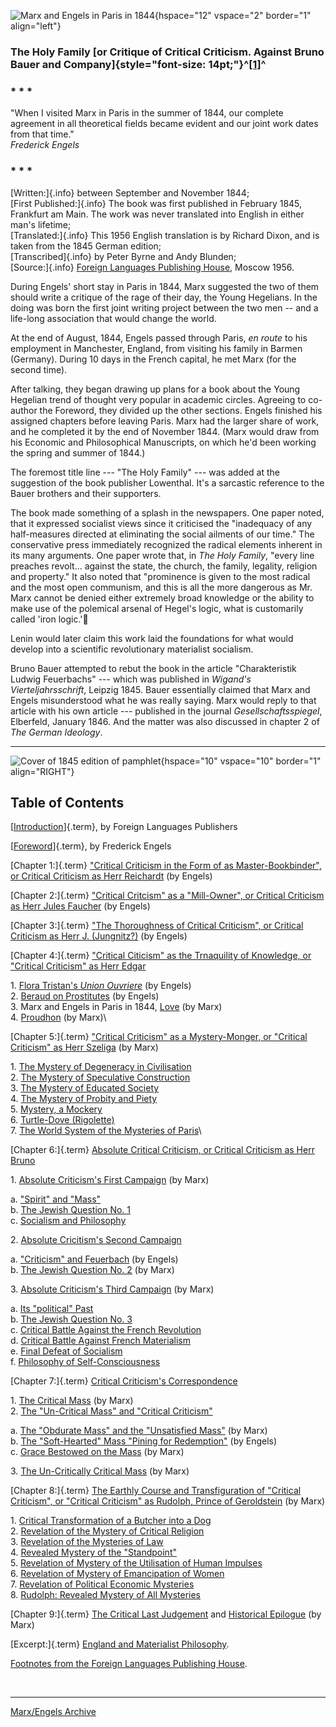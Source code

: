 ![Marx and Engels in Paris in 1844](index1.gif){hspace="12" vspace="2"
border="1" align="left"}

### The Holy Family [or Critique of Critical Criticism. Against Bruno Bauer and Company]{style="font-size: 14pt;"}^[\[1\]](footnote.htm#n1)^

### \* \* \*

"When I visited Marx in Paris in the summer of 1844, our complete
agreement in all theoretical fields became evident and our joint work
dates from that time."\
*Frederick Engels*

### \* \* \*

[Written:]{.info} between September and November 1844;\
[First Published:]{.info} The book was first published in February 1845,
Frankfurt am Main. The work was never translated into English in either
man's lifetime;\
[Translated:]{.info} This 1956 English translation is by Richard Dixon,
and is taken from the 1845 German edition;\
[Transcribed]{.info} by Peter Byrne and Andy Blunden;\
[Source:]{.info} [Foreign Languages Publishing
House](../../download/pdf/holy-family.pdf), Moscow 1956.

During Engels\' short stay in Paris in 1844, Marx suggested the two of
them should write a critique of the rage of their day, the Young
Hegelians. In the doing was born the first joint writing project between
the two men \-- and a life-long association that would change the world.

At the end of August, 1844, Engels passed through Paris, *en route* to
his employment in Manchester, England, from visiting his family in
Barmen (Germany). During 10 days in the French capital, he met Marx (for
the second time).

After talking, they began drawing up plans for a book about the Young
Hegelian trend of thought very popular in academic circles. Agreeing to
co-author the Foreword, they divided up the other sections. Engels
finished his assigned chapters before leaving Paris. Marx had the larger
share of work, and he completed it by the end of November 1844. (Marx
would draw from his Economic and Philosophical Manuscripts, on which
he\'d been working the spring and summer of 1844.)

The foremost title line --- "The Holy Family" --- was added at the
suggestion of the book publisher Lowenthal. It\'s a sarcastic reference
to the Bauer brothers and their supporters.

The book made something of a splash in the newspapers. One paper noted,
that it expressed socialist views since it criticised the "inadequacy of
any half-measures directed at eliminating the social ailments of our
time." The conservative press immediately recognized the radical
elements inherent in its many arguments. One paper wrote that, in *The
Holy Family*, "every line preaches revolt\... against the state, the
church, the family, legality, religion and property." It also noted that
"prominence is given to the most radical and the most open communism,
and this is all the more dangerous as Mr. Marx cannot be denied either
extremely broad knowledge or the ability to make use of the polemical
arsenal of Hegel's logic, what is customarily called 'iron logic.'𔄢

Lenin would later claim this work laid the foundations for what would
develop into a scientific revolutionary materialist socialism.

Bruno Bauer attempted to rebut the book in the article "Charakteristik
Ludwig Feuerbachs" --- which was published in *Wigand's
Vierteljahrsschrift*, Leipzig 1845. Bauer essentially claimed that Marx
and Engels misunderstood what he was really saying. Marx would reply to
that article with his own article --- published in the journal
*Gesellschaftsspiegel*, Elberfeld, January 1846. And the matter was also
discussed in chapter 2 of *The German Ideology*.

------------------------------------------------------------------------

![Cover of 1845 edition of pamphlet](cover.jpg){hspace="10" vspace="10"
border="1" align="RIGHT"}

## Table of Contents

[[Introduction](introduction.htm)]{.term}, by Foreign Languages
Publishers

[[Foreword](ch00.htm)]{.term}, by Frederick Engels

[Chapter 1:]{.term} [\"Critical Criticism in the Form of as
Master-Bookbinder\", or Critical Criticism as Herr Reichardt](ch01.htm)
(by Engels)

[Chapter 2:]{.term} [\"Critical Critcism\" as a \"Mill-Owner\", or
Critical Criticism as Herr Jules Faucher](ch02.htm) (by Engels)

[Chapter 3:]{.term} [\"The Thoroughness of Critical Criticism\", or
Critical Criticism as Herr J. (Jungnitz?)](ch03.htm) (by Engels)

[Chapter 4:]{.term} [\"Critical Citicism\" as the Trnaquility of
Knowledge, or \"Critical Criticism\" as Herr Edgar](ch04.htm)

1\. [Flora Tristan\'s *Union Ouvriere*](ch04.htm#4.1) (by Engels)\
2. [Beraud on Prostitutes](ch04.htm#4.2) (by Engels)\
3. Marx and Engels in Paris in 1844, [Love](ch04.htm#4.3) (by Marx)\
4. [Proudhon](ch04.htm#4.4) (by Marx)\

[Chapter 5:]{.term} [\"Critical Criticism\" as a Mystery-Monger, or
\"Critical Criticism\" as Herr Szeliga](ch05.htm) (by Marx)

1\. [The Mystery of Degeneracy in Civilisation](ch05.htm#5.1)\
2. [The Mystery of Speculative Construction](ch05.htm#5.2)\
3. [The Mystery of Educated Society](ch05.htm#5.3)\
4. [The Mystery of Probity and Piety](ch05.htm#5.4)\
5. [Mystery, a Mockery](ch05.htm#5.5)\
6. [Turtle-Dove (Rigolette)](ch05.htm#5.6)\
7. [The World System of the Mysteries of Paris](ch05.htm#5.7)\

[Chapter 6:]{.term} [Absolute Critical Criticism, or Critical Criticism
as Herr Bruno](ch06.htm)

1\. [Absolute Criticism\'s First Campaign](ch06.htm) (by Marx)

a\. [\"Spirit\" and \"Mass\"](ch06.htm#6.1.a)\
b. [The Jewish Question No. 1](ch06.htm#6.1.b)\
c. [Socialism and Philosophy](ch06.htm#6.1.c)

2\. [Absolute Cricitism\'s Second Campaign](ch06_2.htm)

a\. [\"Criticism\" and Feuerbach](ch06_2.htm#6.2.a) (by Engels)\
b. [The Jewish Question No. 2](ch06_2.htm#6.2.b) (by Marx)

3\. [Absolute Criticism\'s Third Campaign](ch06_3.htm) (by Marx)

a\. [Its \"political\" Past](ch06_3.htm)\
b. [The Jewish Question No. 3](ch06_3_b.htm)\
c. [Critical Battle Against the French Revolution](ch06_3_c.htm)\
d. [Critical Battle Against French Materialism](ch06_3_d.htm)\
e. [Final Defeat of Socialism](ch06_3_e.htm)\
f. [Philosophy of Self-Consciousness](ch06_3_f.htm)

[Chapter 7:]{.term} [Critical Criticism\'s Correspondence](ch07.htm)

1\. [The Critical Mass](ch07.htm) (by Marx)\
2. [The "Un-Critical Mass" and "Critical Criticism"](ch07_2.htm)

a\. [The "Obdurate Mass" and the "Unsatisfied Mass"](ch07_2.htm#7.2.a)
(by Marx)\
b. [The "Soft-Hearted" Mass "Pining for Redemption"](ch07_2.htm#7.2.b)
(by Engels)\
c. [Grace Bestowed on the Mass](ch07_2.htm#7.2.c) (by Marx)

3\. [The Un-Critically Critical Mass](ch07_3.htm) (by Marx)

[Chapter 8:]{.term} [The Earthly Course and Transfiguration of "Critical
Criticism", or "Critical Criticism" as Rudolph, Prince of
Geroldstein](ch08.htm) (by Marx)

1\. [Critical Transformation of a Butcher into a Dog](ch08.htm#8.1)\
2. [Revelation of the Mystery of Critical Religion](ch08_2.htm)\
3. [Revelation of the Mysteries of Law](ch08_3.htm)\
4. [Revealed Mystery of the "Standpoint"](ch08_4.htm)\
5. [Revelation of Mystery of the Utilisation of Human
Impulses](ch08_5.htm)\
6. [Revelation of Mystery of Emancipation of Women](ch08_6.htm)\
7. [Revelation of Political Economic Mysteries](ch08_7.htm)\
8. [Rudolph: Revealed Mystery of All Mysteries](ch08_8.htm)

[Chapter 9:]{.term} [The Critical Last Judgement](ch09.htm) and
[Historical Epilogue](ch09.htm#9.1) (by Marx)

[Excerpt:]{.term} [England and Materialist
Philosophy](english-materialism.htm).

[Footnotes from the Foreign Languages Publishing House](footnote.htm).

 

------------------------------------------------------------------------

[Marx/Engels Archive](../../../index.htm)
